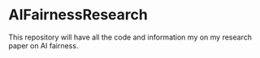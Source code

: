 # AIFairnessResearch
This repository will have all the code and information my on my research paper on AI fairness.
